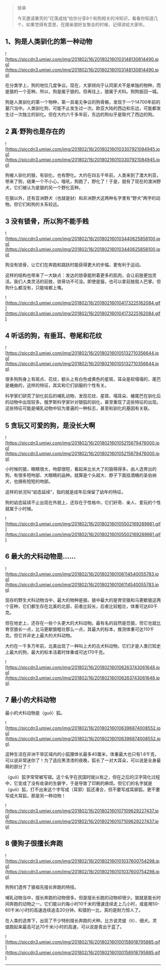 > 徐来
> 
> 今天邀请果壳的“花落成烛”给你分享8个和狗相关的冷知识，看看你知道几个，如果觉得有意思，在跟亲朋好友聚会的时候，记得讲给大家听。

## 1、狗是人类驯化的第一种动物

![https://piccdn3.umiwi.com/img/201802/16/201802160103148130814490.jpg](https://piccdn3.umiwi.com/img/201802/16/201802160103148130814490.jpg)

在分类学上，狗的地位几度争议。现在，大家倾向于认同家犬不是单独的物种，而是狼的一个亚种。所以，狗是属于狼的。但再往上，狼属于犬科。狗狗扳回一城。

狗是人类驯化的第一个物种，第一具毫无争议的狗骨骼，发现于一个14700年前的墓穴当中。人类驯化狗，可能不止发生过一次。欧亚大陆的西边和东边，可能都发生过一次独立的驯化。但在大约六千多年前，东边的狗似乎是取代了西边的狗。

## 2 真·野狗也是存在的

![https://piccdn3.umiwi.com/img/201802/16/201802160103307921084945.jpg](https://piccdn3.umiwi.com/img/201802/16/201802160103307921084945.jpg)

狗被人驯化的狼，有驯化，也有野化。大约在四五千年前，人类来到了澳大利亚，带来了狗，结果一个不小心，哦吼，狗跑了，野化了！于是，就有了现在的澳洲野犬，它们被认为是狼的另一个野化亚种。

在狼以外，还有亚洲野犬（也就是豺）和非洲野犬这两种名字里有“野犬”两字的动物。但它们和狗的关系较远。

## 3 没有锁骨，所以狗不能手贱

![https://piccdn3.umiwi.com/img/201802/16/201802160103440625858100.jpg](https://piccdn3.umiwi.com/img/201802/16/201802160103440625858100.jpg)

狗没有锁骨，让它们在奔跑和跳跃时能获得更大的步幅，更有利于运动。

这样的结构也带来了一大缺点：发达的锁骨能附着更多的肌肉，会让前肢更加灵活。我们人类灵活的前肢，锁骨功不可没。即使是猫，也可以拿前肢扇人巴掌。但狗什么都没有，只能啥都上嘴。

![https://piccdn3.umiwi.com/img/201802/16/201802160104173225162084.gif](https://piccdn3.umiwi.com/img/201802/16/201802160104173225162084.gif)

## 4 听话的狗，有垂耳、卷尾和花纹

![https://piccdn3.umiwi.com/img/201802/16/201802160105132710356644.jpg](https://piccdn3.umiwi.com/img/201802/16/201802160105132710356644.jpg)

很多狗狗身上有斑点、花纹，额头上有白色或黄色的星斑，耳朵是软塌塌的，尾巴是蜷曲的，这样的特征，其实和它们驯服的个性有关。

科学家们研究了驯化前后的哺乳动物，发现花纹、星斑、塌耳朵、蜷尾巴在驯化后的动物中出现较多。俄罗斯科学家针对银狐的驯化，甚至重现了这些特征的出现。这些特征可能是哺乳动物中较为普遍的一种标志，甚至和驯化的基因有关联。

## 5 贪玩又可爱的狗，是没长大啊

![https://piccdn3.umiwi.com/img/201802/16/201802160105215679476000.jpg](https://piccdn3.umiwi.com/img/201802/16/201802160105215679476000.jpg)

小时候的狼，眼睛很大，吻部很短，看起来比长大了的狼萌得多。由人选育出的狗，有很多短吻部、大眼睛的品种。就算是个头超大、脖子下面挂酒桶的圣伯纳犬，也拥有短短的吻部。

这样的状况叫“幼态延续”，指的就是成年后保留了幼年的特征。

狗的幼态延续不止出现在外貌上，还存在于性格中。它们好奇、亲人、爱玩的个性就属于小时候。

![https://piccdn3.umiwi.com/img/201802/16/201802160105502169289661.gif](https://piccdn3.umiwi.com/img/201802/16/201802160105502169289661.gif)

##  6 最大的犬科动物是……

![https://piccdn3.umiwi.com/img/201802/16/201802160106114540055783.jpg](https://piccdn3.umiwi.com/img/201802/16/201802160106114540055783.jpg)

现存的野生犬科动物当中，最大的物种是狼。狼中最大的是育空狼和马更歇狼这两个亚种，它们都生存在北美的北部，前者比较长，后者比较粗壮，体重可达60千克。

但在地史上，还存在一些个头更大的犬科动物。最有名的自然是恐狼，但它也就比育空狼长一点，比马更歇狼粗壮那么一点，其最大的标本，推测体重可达110千克。但它并非史上最大的犬科动物。

大约在一千多万年前，北美出现了一种叫上犬的古犬科动物，它们才是人类已知史上最大的狗，最大的标本活着时体重或可达170千克。

![https://piccdn3.umiwi.com/img/201802/16/201802160106263743061648.jpg](https://piccdn3.umiwi.com/img/201802/16/201802160106263743061648.jpg)

## 7 最小的犬科动物

最小的犬科动物是（guō）狐。

![https://piccdn3.umiwi.com/img/201802/16/201802160106396874008552.jpg](https://piccdn3.umiwi.com/img/201802/16/201802160106396874008552.jpg)

这种生活在非洲干旱区域内的小狐狸体长最多40厘米，体重最大也只有1.6千克，可以说非常迷你了！为了适应黑漆漆的夜晚，狐长了一对大耳朵，可以说是全身最萌的部分了！

（guō）狐字常常被写错。这个名字在民国时就以有之，但在之后的汉字简化过程中，它变成了没有收录的生僻字，于是导致了印刷的麻烦。但它们的名字就是（guō）狐，打不出来这个字写成（耳郭）狐还凑合，但不要写成耳廓狐，更不要写成大耳狐，那是另一种动物！

![https://piccdn3.umiwi.com/img/201802/16/201802160107109629227437.jpg](https://piccdn3.umiwi.com/img/201802/16/201802160107109629227437.jpg)

## 8 傻狗子很擅长奔跑

![https://piccdn3.umiwi.com/img/201802/16/201802160101037600754298.jpg](https://piccdn3.umiwi.com/img/201802/16/201802160101037600754298.jpg)

狗狗们遗传了狼祖先擅长奔跑的特技。

哺乳动物当中，擅长奔跑的动物很多。但是擅长长跑的动物却很少。狼就是能长时间奔跑的动物之一。它们能以约每小时10千米的慢速连续走上几小时，或是用50-60千米/小时的高速连续追击20分钟。和猎豹一比，真的是耐力惊人了。

在人类的选育下，出现了不少特别擅长奔跑的犬种。比方说灵缇（tí）、细犬。灵缇跑起来最高可达70千米/小时的高速，可以说是青出于蓝了。

![https://piccdn3.umiwi.com/img/201802/16/201802160100158918795885.gif](https://piccdn3.umiwi.com/img/201802/16/201802160100158918795885.gif)

---
